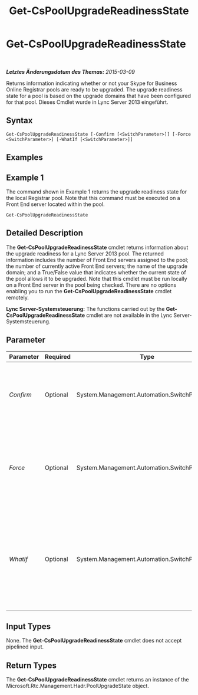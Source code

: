 ﻿---
title: Get-CsPoolUpgradeReadinessState
TOCTitle: Get-CsPoolUpgradeReadinessState
ms:assetid: 127c718e-8949-4bcd-b954-5182b8730820
ms:mtpsurl: https://technet.microsoft.com/de-de/library/JJ204689(v=OCS.15)
ms:contentKeyID: 49293239
ms.date: 05/19/2016
mtps_version: v=OCS.15
ms.translationtype: HT
---

# Get-CsPoolUpgradeReadinessState

 

_**Letztes Änderungsdatum des Themas:** 2015-03-09_

Returns information indicating whether or not your Skype for Business Online Registrar pools are ready to be upgraded. The upgrade readiness state for a pool is based on the upgrade domains that have been configured for that pool. Dieses Cmdlet wurde in Lync Server 2013 eingeführt.

## Syntax

    Get-CsPoolUpgradeReadinessState [-Confirm [<SwitchParameter>]] [-Force <SwitchParameter>] [-WhatIf [<SwitchParameter>]]

## Examples

## Example 1

The command shown in Example 1 returns the upgrade readiness state for the local Registrar pool. Note that this command must be executed on a Front End server located within the pool.

    Get-CsPoolUpgradeReadinessState

## Detailed Description

The **Get-CsPoolUpgradeReadinessState** cmdlet returns information about the upgrade readiness for a Lync Server 2013 pool. The returned information includes the number of Front End servers assigned to the pool; the number of currently active Front End servers; the name of the upgrade domain; and a True/False value that indicates whether the current state of the pool allows it to be upgraded. Note that this cmdlet must be run locally on a Front End server in the pool being checked. There are no options enabling you to run the **Get-CsPoolUpgradeReadinessState** cmdlet remotely.

**Lync Server-Systemsteuerung:** The functions carried out by the **Get-CsPoolUpgradeReadinessState** cmdlet are not available in the Lync Server-Systemsteuerung.

## Parameter


<table>
<colgroup>
<col style="width: 25%" />
<col style="width: 25%" />
<col style="width: 25%" />
<col style="width: 25%" />
</colgroup>
<thead>
<tr class="header">
<th>Parameter</th>
<th>Required</th>
<th>Type</th>
<th>Description</th>
</tr>
</thead>
<tbody>
<tr class="odd">
<td><p><em>Confirm</em></p></td>
<td><p>Optional</p></td>
<td><p>System.Management.Automation.SwitchParameter</p></td>
<td><p>Prompts you for confirmation before executing the command.</p></td>
</tr>
<tr class="even">
<td><p><em>Force</em></p></td>
<td><p>Optional</p></td>
<td><p>System.Management.Automation.SwitchParameter</p></td>
<td><p>Suppresses the display of any non-fatal error message that might occur when running the command.</p></td>
</tr>
<tr class="odd">
<td><p><em>WhatIf</em></p></td>
<td><p>Optional</p></td>
<td><p>System.Management.Automation.SwitchParameter</p></td>
<td><p>Describes what would happen if you executed the command without actually executing the command.</p></td>
</tr>
</tbody>
</table>


## Input Types

None. The **Get-CsPoolUpgradeReadinessState** cmdlet does not accept pipelined input.

## Return Types

The **Get-CsPoolUpgradeReadinessState** cmdlet returns an instance of the Microsoft.Rtc.Management.Hadr.PoolUpgradeState object.

